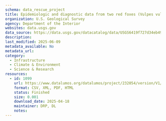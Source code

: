 ```yaml
---
schema: data_rescue_project 
title: Epidemiologic and diagnostic data from two red foxes (Vulpes vulpes) and one fisher (Pekania pennanti) with highly pathogenic avian influenza H5N1 submitted to the USGS National Wildlife Health Center in 2022
organization: U.S. Geological Survey
agency: Department of the Interior
websites: data.usgs.gov
data_source: https://data.usgs.gov/datacatalog/data/USGS6419f727d34eb496d1d2a0e1
description: 
last_modified: 2025-06-09
metadata_available: No
metadata_url: 
category:
  - Infrastructure 
  - Climate & Environment 
  - Science & Research 
resources:
  - id: 1099
    url: https://www.datalumos.org/datalumos/project/232054/version/V1/view
    format: CSV, XML, PDF, HTML
    status: Finished
    size: 0.001
    download_date: 2025-04-18
    maintainer: DRP, DL
    notes: 
---
```

